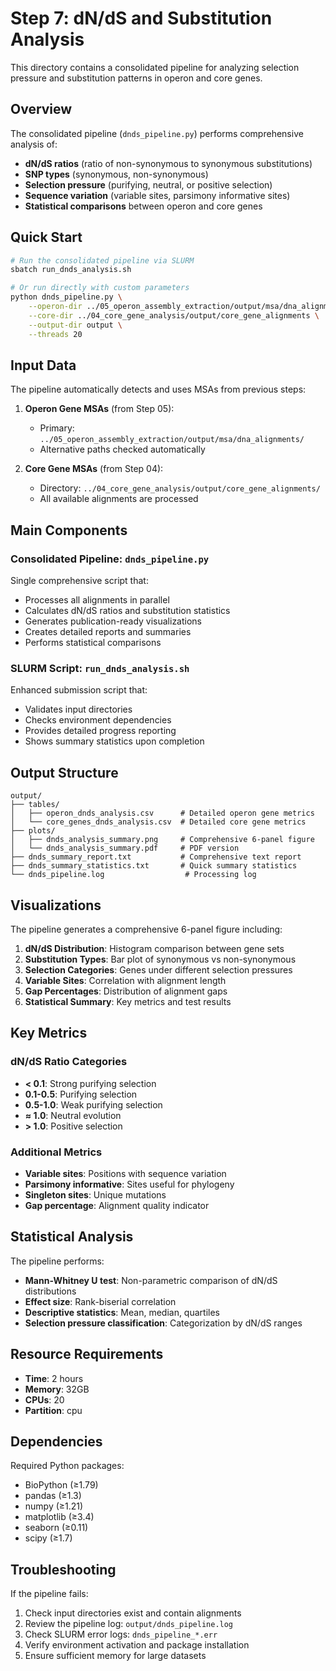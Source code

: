 # Step 7: dN/dS and Substitution Analysis

This directory contains a consolidated pipeline for analyzing selection pressure and substitution patterns in operon and core genes.

## Overview

The consolidated pipeline (`dnds_pipeline.py`) performs comprehensive analysis of:
- **dN/dS ratios** (ratio of non-synonymous to synonymous substitutions)
- **SNP types** (synonymous, non-synonymous)
- **Selection pressure** (purifying, neutral, or positive selection)
- **Sequence variation** (variable sites, parsimony informative sites)
- **Statistical comparisons** between operon and core genes

## Quick Start

```bash
# Run the consolidated pipeline via SLURM
sbatch run_dnds_analysis.sh

# Or run directly with custom parameters
python dnds_pipeline.py \
    --operon-dir ../05_operon_assembly_extraction/output/msa/dna_alignments \
    --core-dir ../04_core_gene_analysis/output/core_gene_alignments \
    --output-dir output \
    --threads 20
```

## Input Data

The pipeline automatically detects and uses MSAs from previous steps:

1. **Operon Gene MSAs** (from Step 05):
   - Primary: `../05_operon_assembly_extraction/output/msa/dna_alignments/`
   - Alternative paths checked automatically

2. **Core Gene MSAs** (from Step 04):
   - Directory: `../04_core_gene_analysis/output/core_gene_alignments/`
   - All available alignments are processed

## Main Components

### Consolidated Pipeline: `dnds_pipeline.py`
Single comprehensive script that:
- Processes all alignments in parallel
- Calculates dN/dS ratios and substitution statistics
- Generates publication-ready visualizations
- Creates detailed reports and summaries
- Performs statistical comparisons

### SLURM Script: `run_dnds_analysis.sh`
Enhanced submission script that:
- Validates input directories
- Checks environment dependencies
- Provides detailed progress reporting
- Shows summary statistics upon completion

## Output Structure

```
output/
├── tables/
│   ├── operon_dnds_analysis.csv      # Detailed operon gene metrics
│   └── core_genes_dnds_analysis.csv  # Detailed core gene metrics
├── plots/
│   ├── dnds_analysis_summary.png     # Comprehensive 6-panel figure
│   └── dnds_analysis_summary.pdf     # PDF version
├── dnds_summary_report.txt           # Comprehensive text report
├── dnds_summary_statistics.txt       # Quick summary statistics
└── dnds_pipeline.log                  # Processing log
```

## Visualizations

The pipeline generates a comprehensive 6-panel figure including:
1. **dN/dS Distribution**: Histogram comparison between gene sets
2. **Substitution Types**: Bar plot of synonymous vs non-synonymous
3. **Selection Categories**: Genes under different selection pressures
4. **Variable Sites**: Correlation with alignment length
5. **Gap Percentages**: Distribution of alignment gaps
6. **Statistical Summary**: Key metrics and test results

## Key Metrics

### dN/dS Ratio Categories
- **< 0.1**: Strong purifying selection
- **0.1-0.5**: Purifying selection
- **0.5-1.0**: Weak purifying selection
- **≈ 1.0**: Neutral evolution
- **> 1.0**: Positive selection

### Additional Metrics
- **Variable sites**: Positions with sequence variation
- **Parsimony informative**: Sites useful for phylogeny
- **Singleton sites**: Unique mutations
- **Gap percentage**: Alignment quality indicator

## Statistical Analysis

The pipeline performs:
- **Mann-Whitney U test**: Non-parametric comparison of dN/dS distributions
- **Effect size**: Rank-biserial correlation
- **Descriptive statistics**: Mean, median, quartiles
- **Selection pressure classification**: Categorization by dN/dS ranges

## Resource Requirements

- **Time**: 2 hours
- **Memory**: 32GB
- **CPUs**: 20
- **Partition**: cpu

## Dependencies

Required Python packages:
- BioPython (≥1.79)
- pandas (≥1.3)
- numpy (≥1.21)
- matplotlib (≥3.4)
- seaborn (≥0.11)
- scipy (≥1.7)

## Troubleshooting

If the pipeline fails:
1. Check input directories exist and contain alignments
2. Review the pipeline log: `output/dnds_pipeline.log`
3. Check SLURM error logs: `dnds_pipeline_*.err`
4. Verify environment activation and package installation
5. Ensure sufficient memory for large datasets